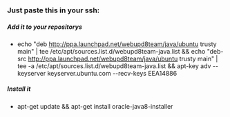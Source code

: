 ### Just paste this in your ssh: 

##### Add it to your repositorys
+ echo "deb http://ppa.launchpad.net/webupd8team/java/ubuntu trusty main" | tee /etc/apt/sources.list.d/webupd8team-java.list && echo "deb-src http://ppa.launchpad.net/webupd8team/java/ubuntu trusty main" | tee -a /etc/apt/sources.list.d/webupd8team-java.list && apt-key adv --keyserver keyserver.ubuntu.com --recv-keys EEA14886

##### Install it
+ apt-get update && apt-get install oracle-java8-installer
